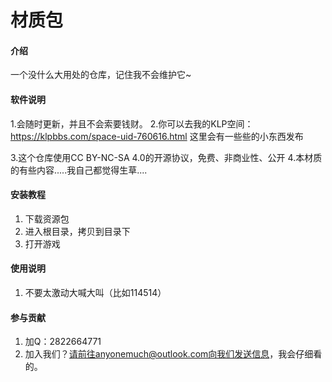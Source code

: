# 材质包

#### 介绍
一个没什么大用处的仓库，记住我不会维护它~

#### 软件说明
1.会随时更新，并且不会索要钱财。
2.你可以去我的KLP空间：https://klpbbs.com/space-uid-760616.html 这里会有一些些的小东西发布

3.这个仓库使用CC BY-NC-SA 4.0的开源协议，免费、非商业性、公开
4.本材质的有些内容.....我自己都觉得生草....

#### 安装教程

1.  下载资源包
2.  进入根目录，拷贝到目录下
3.  打开游戏

#### 使用说明

1.  不要太激动大喊大叫（比如114514）

#### 参与贡献

1.  加Q：2822664771
2.  加入我们？请前往anyonemuch@outlook.com向我们发送信息，我会仔细看的。
